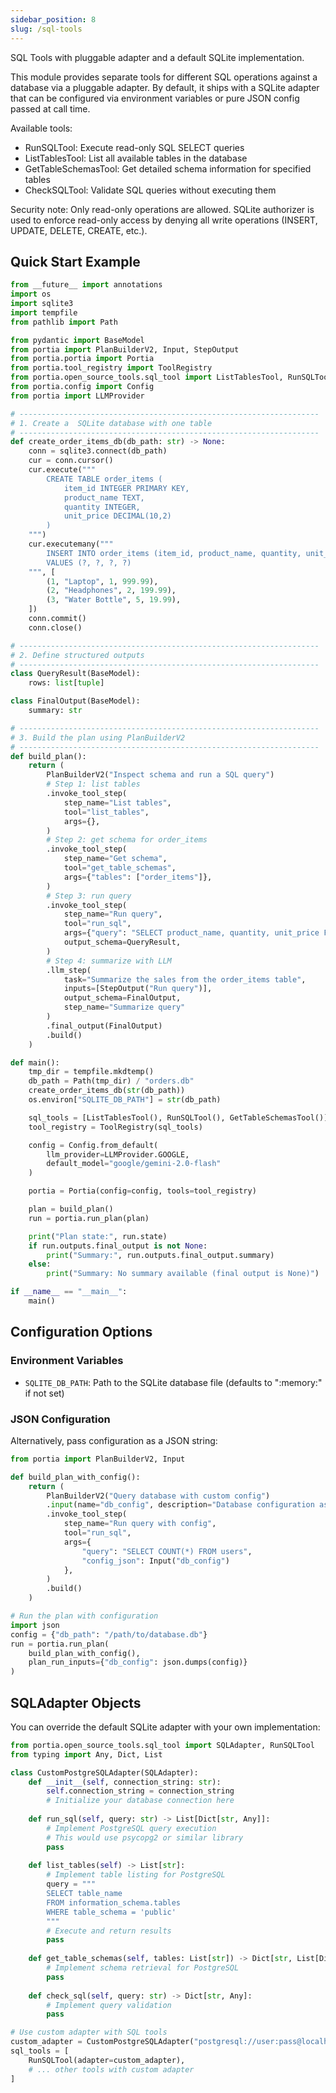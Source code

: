 ```yaml
---
sidebar_position: 8
slug: /sql-tools
---
```


SQL Tools with pluggable adapter and a default SQLite implementation.

This module provides separate tools for different SQL operations against a database
via a pluggable adapter. By default, it ships with a SQLite adapter that can be
configured via environment variables or pure JSON config passed at call time.

Available tools:
- RunSQLTool: Execute read-only SQL SELECT queries
- ListTablesTool: List all available tables in the database
- GetTableSchemasTool: Get detailed schema information for specified tables
- CheckSQLTool: Validate SQL queries without executing them

Security note: Only read-only operations are allowed. SQLite authorizer is used to enforce
read-only access by denying all write operations (INSERT, UPDATE, DELETE, CREATE, etc.).

## Quick Start Example

```python
from __future__ import annotations
import os
import sqlite3
import tempfile
from pathlib import Path

from pydantic import BaseModel
from portia import PlanBuilderV2, Input, StepOutput
from portia.portia import Portia
from portia.tool_registry import ToolRegistry
from portia.open_source_tools.sql_tool import ListTablesTool, RunSQLTool, GetTableSchemasTool
from portia.config import Config
from portia import LLMProvider

# -------------------------------------------------------------------
# 1. Create a  SQLite database with one table
# -------------------------------------------------------------------
def create_order_items_db(db_path: str) -> None:
    conn = sqlite3.connect(db_path)
    cur = conn.cursor()
    cur.execute("""
        CREATE TABLE order_items (
            item_id INTEGER PRIMARY KEY,
            product_name TEXT,
            quantity INTEGER,
            unit_price DECIMAL(10,2)
        )
    """)
    cur.executemany("""
        INSERT INTO order_items (item_id, product_name, quantity, unit_price)
        VALUES (?, ?, ?, ?)
    """, [
        (1, "Laptop", 1, 999.99),
        (2, "Headphones", 2, 199.99),
        (3, "Water Bottle", 5, 19.99),
    ])
    conn.commit()
    conn.close()

# -------------------------------------------------------------------
# 2. Define structured outputs
# -------------------------------------------------------------------
class QueryResult(BaseModel):
    rows: list[tuple]

class FinalOutput(BaseModel):
    summary: str

# -------------------------------------------------------------------
# 3. Build the plan using PlanBuilderV2
# -------------------------------------------------------------------
def build_plan():
    return (
        PlanBuilderV2("Inspect schema and run a SQL query")
        # Step 1: list tables
        .invoke_tool_step(
            step_name="List tables",
            tool="list_tables",
            args={},
        )
        # Step 2: get schema for order_items
        .invoke_tool_step(
            step_name="Get schema",
            tool="get_table_schemas",
            args={"tables": ["order_items"]},
        )
        # Step 3: run query
        .invoke_tool_step(
            step_name="Run query",
            tool="run_sql",
            args={"query": "SELECT product_name, quantity, unit_price FROM order_items"},
            output_schema=QueryResult,
        )
        # Step 4: summarize with LLM
        .llm_step(
            task="Summarize the sales from the order_items table",
            inputs=[StepOutput("Run query")],
            output_schema=FinalOutput,
            step_name="Summarize query"
        )
        .final_output(FinalOutput)
        .build()
    )

def main():
    tmp_dir = tempfile.mkdtemp()
    db_path = Path(tmp_dir) / "orders.db"
    create_order_items_db(str(db_path))
    os.environ["SQLITE_DB_PATH"] = str(db_path)

    sql_tools = [ListTablesTool(), RunSQLTool(), GetTableSchemasTool()]
    tool_registry = ToolRegistry(sql_tools)

    config = Config.from_default(
        llm_provider=LLMProvider.GOOGLE,
        default_model="google/gemini-2.0-flash"
    )

    portia = Portia(config=config, tools=tool_registry)

    plan = build_plan()
    run = portia.run_plan(plan)

    print("Plan state:", run.state)
    if run.outputs.final_output is not None:
        print("Summary:", run.outputs.final_output.summary)
    else:
        print("Summary: No summary available (final output is None)")

if __name__ == "__main__":
    main()
```

## Configuration Options

### Environment Variables
- `SQLITE_DB_PATH`: Path to the SQLite database file (defaults to ":memory:" if not set)

### JSON Configuration
Alternatively, pass configuration as a JSON string:

```python skip=true skip_reason=for example purpose only(actual users table does not exist)
from portia import PlanBuilderV2, Input

def build_plan_with_config():
    return (
        PlanBuilderV2("Query database with custom config")
        .input(name="db_config", description="Database configuration as JSON string")
        .invoke_tool_step(
            step_name="Run query with config",
            tool="run_sql",
            args={
                "query": "SELECT COUNT(*) FROM users",
                "config_json": Input("db_config")
            },
        )
        .build()
    )

# Run the plan with configuration
import json
config = {"db_path": "/path/to/database.db"}
run = portia.run_plan(
    build_plan_with_config(), 
    plan_run_inputs={"db_config": json.dumps(config)}
)
```

## SQLAdapter Objects
You can override the default SQLite adapter with your own implementation:

```python skip=true skin_reason=for example purpose only
from portia.open_source_tools.sql_tool import SQLAdapter, RunSQLTool
from typing import Any, Dict, List

class CustomPostgreSQLAdapter(SQLAdapter):
    def __init__(self, connection_string: str):
        self.connection_string = connection_string
        # Initialize your database connection here
        
    def run_sql(self, query: str) -> List[Dict[str, Any]]:
        # Implement PostgreSQL query execution
        # This would use psycopg2 or similar library
        pass
    
    def list_tables(self) -> List[str]:
        # Implement table listing for PostgreSQL
        query = """
        SELECT table_name 
        FROM information_schema.tables 
        WHERE table_schema = 'public'
        """
        # Execute and return results
        pass
    
    def get_table_schemas(self, tables: List[str]) -> Dict[str, List[Dict[str, Any]]]:
        # Implement schema retrieval for PostgreSQL
        pass
    
    def check_sql(self, query: str) -> Dict[str, Any]:
        # Implement query validation
        pass

# Use custom adapter with SQL tools
custom_adapter = CustomPostgreSQLAdapter("postgresql://user:pass@localhost/db")
sql_tools = [
    RunSQLTool(adapter=custom_adapter),
    # ... other tools with custom adapter
]
```
